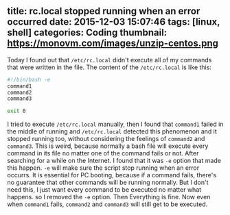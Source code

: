title: rc.local stopped running when an error occurred
date: 2015-12-03 15:07:46
tags: [linux, shell]
categories: Coding
thumbnail: https://monovm.com/images/unzip-centos.png
---

Today I found out that `/etc/rc.local` didn't execute all of my commands that were written in the file. The content of the `/etc/rc.local` is like this:

```bash
#!/bin/bash -e
command1
command2
command3

exit 0
```

I tried to execute `/etc/rc.local` manually, then I found that `command1` failed in the middle of running and `/etc/rc.local` detected this phenomenon and it stopped running too, without considering the feelings of `command2` and `command3`. This is weird, because normally a bash file will execute every command in its file no matter one of the command fails or not. After searching for a while on the Internet. I found that it was `-e` option that made this happen. `-e` will make sure the script stop running when an error occurrs. It is essential for PC booting, because if a command fails, there's no guarantee that other commands will be running normally. But I don't need this, I just want every command to be executed no matter what happens. so I removed the `-e` option. Then Everything is fine. Now even when `command1` fails, `command2` and `command3` will still get to be executed.
